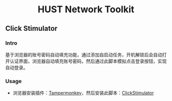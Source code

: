<h1 align='center'>HUST Network Toolkit</h1>

## Click Stimulator

### Intro
基于浏览器的账号密码自动填充功能，通过添加自启动任务，开机解锁后会自动打开认证界面，浏览器自动填充账号密码，然后通过此脚本模拟点击登录按钮，实现自动登录。

### Usage

- 浏览器安装插件：[Tampermonkey](https://www.tampermonkey.net/)，然后安装此脚本：[ClickStimulator](https://github.com/MegaSuite/HUST-Network-Toolkit/blob/main/ClickStimulator/ClickStimulator.user.js)